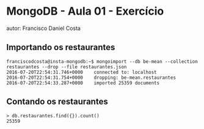 # MongoDB - Aula 01 - Exercício
autor: Francisco Daniel Costa

## Importando os restaurantes

```
franciscodcosta@insta-mongodb:~$ mongoimport --db be-mean --collection restaurantes --drop --file restaurantes.json
2016-07-20T22:54:31.746+0000    connected to: localhost
2016-07-20T22:54:31.754+0000    dropping: be-mean.restaurantes
2016-07-20T22:54:33.287+0000    imported 25359 documents
```

## Contando os restaurantes

```
> db.restaurantes.find({}).count()
25359
```
